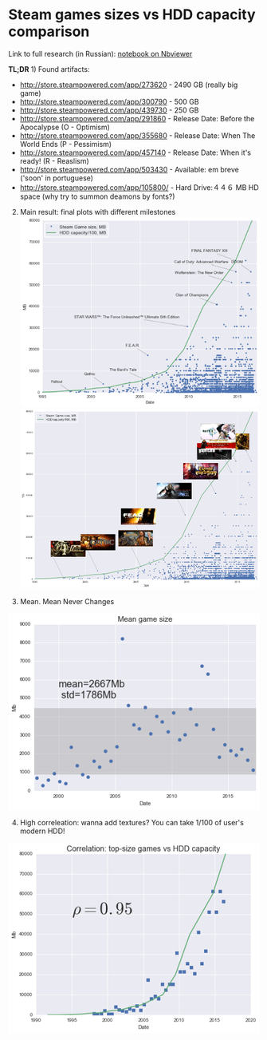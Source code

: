 # Steam games sizes vs HDD capacity comparison

Link to full research (in Russian): [notebook on Nbviewer](https://nbviewer.jupyter.org/github/Amarchuk/steam-games-vs-hdd-capacity/blob/master/steam_games_size_vs_hdd_capacity.ipynb)

**TL;DR** 1) Found artifacts: 
* http://store.steampowered.com/app/273620 - 2490 GB (really big game)
* http://store.steampowered.com/app/300790 - 500 GB
* http://store.steampowered.com/app/439730 - 250 GB
* http://store.steampowered.com/app/291860 - Release Date: Before the Apocalypse (O - Optimism)
* http://store.steampowered.com/app/355680 - Release Date: When The World Ends (P - Pessimism)
* http://store.steampowered.com/app/457140 - Release Date: When it's ready! (R - Reaslism)
* http://store.steampowered.com/app/503430 - Available: em breve ('soon' in portuguese)
* http://store.steampowered.com/app/105800/ - Hard Drive:４４６ MB HD space (why try to summon deamons by fonts?)

2) Main result: final plots with different milestones
![final_with_annotations](https://github.com/Amarchuk/steam-games-vs-hdd-capacity/blob/master/final_with_annotations.png "final_with_annotations")
![final_with_logos](https://github.com/Amarchuk/steam-games-vs-hdd-capacity/blob/master/final_with_logos.png "final_with_logos")

3) Mean. Mean Never Changes

![mean_game_size](https://github.com/Amarchuk/steam-games-vs-hdd-capacity/blob/master/mean_game_size.png "mean_game_size")

4) High correleation: wanna add textures? You can take 1/100 of user's modern HDD!

![correlation_plot](https://github.com/Amarchuk/steam-games-vs-hdd-capacity/blob/master/correlation_plot.png "correlation_plot")
